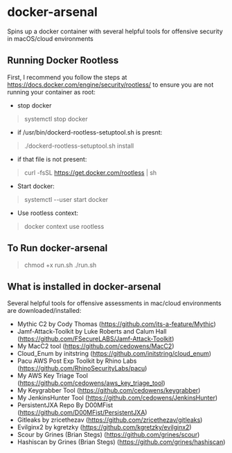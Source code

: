 # docker-arsenal
Spins up a docker container with several helpful tools for offensive security in macOS/cloud environments

## Running Docker Rootless
First, I recommend you follow the steps at https://docs.docker.com/engine/security/rootless/ to ensure you are not running your container as root:

- stop docker

> systemctl stop docker

- if /usr/bin/dockerd-rootless-setuptool.sh is presnt:

> ./dockerd-rootless-setuptool.sh install

- if that file is not present:

> curl -fsSL https://get.docker.com/rootless | sh

- Start docker:

> systemctl --user start docker

- Use rootless context:

> docker context use rootless

## To Run docker-arsenal
> chmod +x run.sh
> ./run.sh

## What is installed in docker-arsenal
Several helpful tools for offensive assessments in mac/cloud environments are downloaded/installed:

- Mythic C2 by Cody Thomas (https://github.com/its-a-feature/Mythic)
- Jamf-Attack-Toolkit by Luke Roberts and Calum Hall (https://github.com/FSecureLABS/Jamf-Attack-Toolkit)
- My MacC2 tool (https://github.com/cedowens/MacC2)
- Cloud_Enum by initstring (https://github.com/initstring/cloud_enum)
- Pacu AWS Post Exp Toolkit by Rhino Labs (https://github.com/RhinoSecurityLabs/pacu)
- My AWS Key Triage Tool (https://github.com/cedowens/aws_key_triage_tool)
- My Keygrabber Tool (https://github.com/cedowens/keygrabber)
- My JenkinsHunter Tool (https://github.com/cedowens/JenkinsHunter)
- PersistentJXA Repo By D00MFist (https://github.com/D00MFist/PersistentJXA)
- Gitleaks by zricethezav (https://github.com/zricethezav/gitleaks)
- Evilginx2 by kgretzky (https://github.com/kgretzky/evilginx2)
- Scour by Grines (Brian Stegs) (https://github.com/grines/scour)
- Hashiscan by Grines (Brian Stegs) (https://github.com/grines/hashiscan)



